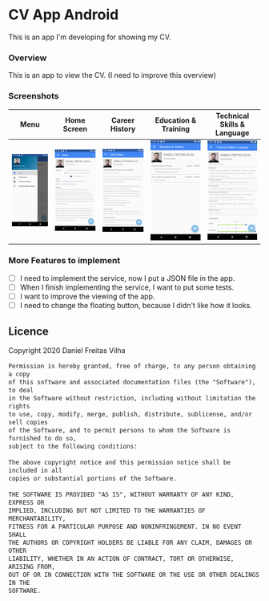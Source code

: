 # CV App Android
This is an app I'm developing for showing my CV.

### Overview
This is an app to view the CV. (I need to improve this overview)

### Screenshots
Menu | Home Screen | Career History | Education & Training | Technical Skills & Language
--- | --- | --- | --- | ---
![Menu](/images/Screenshot_1592909869.png) | ![Stillorgan](/images/Screenshot_1592909874.png) | ![Career History](images/Screenshot_1592909884.png) | ![Education & Training](images/Screenshot_1592909895.png) | ![Technical Skills & Language](images/Screenshot_1592909955.png)

### More Features to implement
- [ ] I need to implement the service, now I put a JSON file in the app.
- [ ] When I finish implementing the service, I want to put some tests.
- [ ] I want to improve the viewing of the app.
- [ ] I need to change the floating button, because I didn't like how it looks.

## Licence
Copyright 2020 Daniel Freitas Vilha
```
Permission is hereby granted, free of charge, to any person obtaining a copy
of this software and associated documentation files (the "Software"), to deal
in the Software without restriction, including without limitation the rights
to use, copy, modify, merge, publish, distribute, sublicense, and/or sell copies
of the Software, and to permit persons to whom the Software is furnished to do so,
subject to the following conditions:

The above copyright notice and this permission notice shall be included in all
copies or substantial portions of the Software.

THE SOFTWARE IS PROVIDED "AS IS", WITHOUT WARRANTY OF ANY KIND, EXPRESS OR
IMPLIED, INCLUDING BUT NOT LIMITED TO THE WARRANTIES OF MERCHANTABILITY,
FITNESS FOR A PARTICULAR PURPOSE AND NONINFRINGEMENT. IN NO EVENT SHALL
THE AUTHORS OR COPYRIGHT HOLDERS BE LIABLE FOR ANY CLAIM, DAMAGES OR OTHER
LIABILITY, WHETHER IN AN ACTION OF CONTRACT, TORT OR OTHERWISE, ARISING FROM,
OUT OF OR IN CONNECTION WITH THE SOFTWARE OR THE USE OR OTHER DEALINGS IN THE
SOFTWARE.
```
